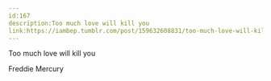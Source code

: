 ```yaml
---
id:167
description:Too much love will kill you
link:https://iambep.tumblr.com/post/159632608831/too-much-love-will-kill-you
---
```


Too much love will kill you

Freddie Mercury